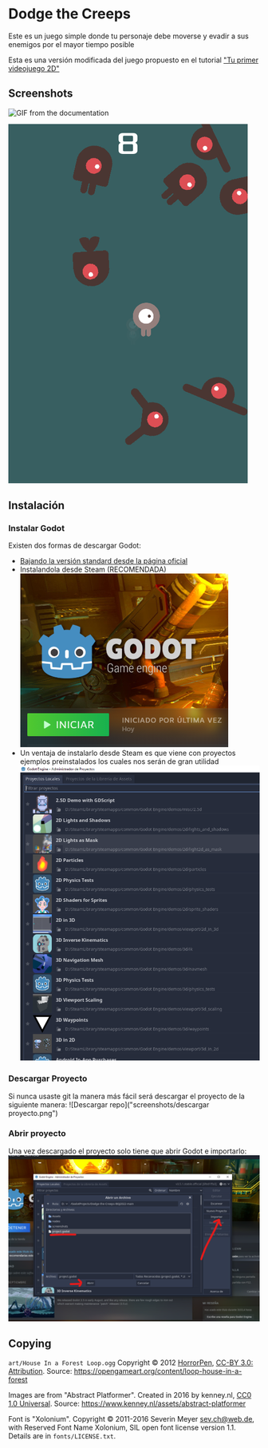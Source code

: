 # Dodge the Creeps

Este es un juego simple donde tu personaje debe moverse y evadir a sus enemigos por el mayor tiempo posible

Esta es una versión modificada del juego propuesto en el tutorial ["Tu primer videojuego 2D"](https://docs.godotengine.org/es/stable/getting_started/first_2d_game/index.html)

## Screenshots

![GIF from the documentation](https://docs.godotengine.org/en/latest/_images/dodge_preview.gif)

![Screenshot](screenshots/dodge.png)

## Instalación
### Instalar Godot
Existen dos formas de descargar Godot:
- [Bajando la versión standard desde la página oficial](https://godotengine.org/download)
- Instalandola desde Steam (RECOMENDADA) ![Steam Godot](screenshots/steam_godot.png)
 - Un ventaja de instalarlo desde Steam es que viene con proyectos ejemplos preinstalados los cuales nos serán de gran utilidad ![Steam Godot DEMOS](screenshots/ejemplos.png)

### Descargar Proyecto
Si nunca usaste git la manera más fácil será descargar el proyecto de la siguiente manera:
![Descargar repo]("screenshots/descargar proyecto.png")

### Abrir proyecto
Una vez descargado el proyecto solo tiene que abrir Godot e importarlo:
![Steam Godot](screenshots/importar_proyecto.png)
 
## Copying

`art/House In a Forest Loop.ogg` Copyright &copy; 2012 [HorrorPen](https://opengameart.org/users/horrorpen), [CC-BY 3.0: Attribution](http://creativecommons.org/licenses/by/3.0/). Source: https://opengameart.org/content/loop-house-in-a-forest

Images are from "Abstract Platformer". Created in 2016 by kenney.nl, [CC0 1.0 Universal](http://creativecommons.org/publicdomain/zero/1.0/). Source: https://www.kenney.nl/assets/abstract-platformer

Font is "Xolonium". Copyright &copy; 2011-2016 Severin Meyer <sev.ch@web.de>, with Reserved Font Name Xolonium, SIL open font license version 1.1. Details are in `fonts/LICENSE.txt`.
